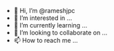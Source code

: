 - 👋 Hi, I’m @rameshjpc
- 👀 I’m interested in ...
- 🌱 I’m currently learning ...
- 💞️ I’m looking to collaborate on ...
- 📫 How to reach me ...

<!---
rameshjpc/rameshjpc is a ✨ special ✨ repository because its `README.md` (this file) appears on your GitHub profile.
You can click the Preview link to take a look at your changes.
--->
